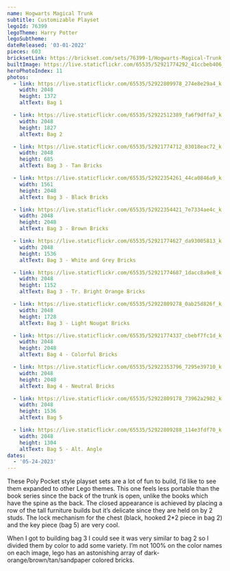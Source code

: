 ```yaml
---
name: Hogwarts Magical Trunk
subtitle: Customizable Playset
legoId: 76399
legoTheme: Harry Potter
legoSubtheme:
dateReleased: '03-01-2022'
pieces: 603
bricksetLink: https://brickset.com/sets/76399-1/Hogwarts-Magical-Trunk
builtImage: https://live.staticflickr.com/65535/52921774292_41ccbeb406_k.jpg
heroPhotoIndex: 11
photos:
  - link: https://live.staticflickr.com/65535/52922809978_274e8e29a4_k.jpg
    width: 2048
    height: 1372
    altText: Bag 1

  - link: https://live.staticflickr.com/65535/52922512389_fa6f9dffa7_k.jpg
    width: 2048
    height: 1827
    altText: Bag 2

  - link: https://live.staticflickr.com/65535/52921774712_83018eac72_k.jpg
    width: 2048
    height: 685
    altText: Bag 3 - Tan Bricks

  - link: https://live.staticflickr.com/65535/52922354261_44ca0846a9_k.jpg
    width: 1561
    height: 2048
    altText: Bag 3 - Black Bricks

  - link: https://live.staticflickr.com/65535/52922354421_7e7334ae4c_k.jpg
    width: 2048
    height: 2048
    altText: Bag 3 - Brown Bricks

  - link: https://live.staticflickr.com/65535/52921774627_da93005813_k.jpg
    width: 2048
    height: 1536
    altText: Bag 3 - White and Grey Bricks

  - link: https://live.staticflickr.com/65535/52921774687_1dacc8a9e8_k.jpg
    width: 2048
    height: 1152
    altText: Bag 3 - Tr. Bright Orange Bricks

  - link: https://live.staticflickr.com/65535/52922809278_0ab25d826f_k.jpg
    width: 2048
    height: 1728
    altText: Bag 3 - Light Nougat Bricks

  - link: https://live.staticflickr.com/65535/52921774337_cbebf7fc1d_k.jpg
    width: 2048
    height: 2048
    altText: Bag 4 - Colorful Bricks

  - link: https://live.staticflickr.com/65535/52922353796_7295e39710_k.jpg
    width: 2048
    height: 2048
    altText: Bag 4 - Neutral Bricks

  - link: https://live.staticflickr.com/65535/52922809178_73962a2982_k.jpg
    width: 2048
    height: 1536
    altText: Bag 5

  - link: https://live.staticflickr.com/65535/52922809288_114e3fdf70_k.jpg
    width: 2048
    height: 1304
    altText: Bag 5 - Alt. Angle
dates:
  - '05-24-2023'
---
```


These Poly Pocket style playset sets are a lot of fun to build,
I’d like to see them expanded to other Lego themes.
This one feels less portable than the book series since the back of the trunk is open,
unlike the books which have the spine as the back.
The closed appearance is achieved by placing a row of the tall furniture builds
but it’s delicate since they are held on by 2 studs.
The lock mechanism for the chest (black, hooked 2*2 piece in bag 2) and the key piece (bag 5) are very cool.

When I got to building bag 3 I could see it was very similar to bag 2 so I divided them by color to add some variety.
I’m not 100% on the color names on each image, lego has an astonishing array of dark-orange/brown/tan/sandpaper colored bricks.
